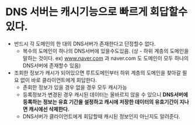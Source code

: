 # DNS 서버는 캐시기능으로 빠르게 회답할수 있다.

- 반드시 각 도메인의 한 대의 DNS서버가 존재한다고 단정할수 없다.
  - 복수의 도메인이 하나의 DNS서버에 있을수도있음. (상 - 하위 계층의 도메인을 말하는 것이다.  ex) www.naver.com 과 naver.com 도 도메인이 모두 하나의 DNS서버에 존재할수 있음)
- 조회한 정보가 캐시가 되어있으면 루트도메인부터 하위 계층의 도메인을 찾아갈 필요 없이 바로 클라이언트에게 회답한다.
  - 존회한 정보가 있을 경우 없을 경우 모두 캐시가능
  - 등록정보가 변경된 경우 캐시된 데이터는 올바르지 않을 수 있으니 **DNS서버에 등록하는 정보는 유효 기간을 설정하고 캐시에 저장한 데이터의 유효기간이 지나면 캐시에선 삭제한다.**
  - DNS서버가 클라이언트에게 회답할때 캐시된 정보인지 아닌지도 알려준다.